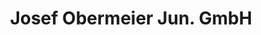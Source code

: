 ---
title: "Josef Obermeier Jun. GmbH"
url: /zolling/josef-obermeier-jun-gmbh/
shop: Autowerkstatt
---